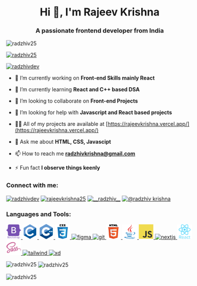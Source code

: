 <h1 align="center">Hi 👋, I'm Rajeev Krishna</h1>
<h3 align="center">A passionate frontend developer from India</h3>

<p align="left"> <img src="https://komarev.com/ghpvc/?username=radzhiv25&label=Profile%20views&color=0e75b6&style=flat" alt="radzhiv25" /> </p>

<p align="left"> <a href="https://github.com/ryo-ma/github-profile-trophy"><img src="https://github-profile-trophy.vercel.app/?username=radzhiv25" alt="radzhiv25" /></a> </p>

<p align="left"> <a href="https://twitter.com/radzhivdev" target="blank"><img src="https://img.shields.io/twitter/follow/radzhivdev?logo=twitter&style=for-the-badge" alt="radzhivdev" /></a> </p>

- 🔭 I’m currently working on **Front-end Skills mainly React**

- 🌱 I’m currently learning **React and C++ based DSA**

- 👯 I’m looking to collaborate on **Front-end Projects**

- 🤝 I’m looking for help with **Javascript and React based projects**

- 👨‍💻 All of my projects are available at [https://rajeevkrishna.vercel.app/](https://rajeevkrishna.vercel.app/)

- 💬 Ask me about **HTML, CSS, Javascipt**

- 📫 How to reach me **radzhivkrishna@gmail.com**

- ⚡ Fun fact **I observe things keenly**

<h3 align="left">Connect with me:</h3>
<p align="left">
<a href="https://twitter.com/radzhivdev" target="blank"><img align="center" src="https://raw.githubusercontent.com/rahuldkjain/github-profile-readme-generator/master/src/images/icons/Social/twitter.svg" alt="radzhivdev" height="30" width="40" /></a>
<a href="https://linkedin.com/in/rajeevkrishna25" target="blank"><img align="center" src="https://raw.githubusercontent.com/rahuldkjain/github-profile-readme-generator/master/src/images/icons/Social/linked-in-alt.svg" alt="rajeevkrishna25" height="30" width="40" /></a>
<a href="https://instagram.com/__radzhiv__" target="blank"><img align="center" src="https://raw.githubusercontent.com/rahuldkjain/github-profile-readme-generator/master/src/images/icons/Social/instagram.svg" alt="__radzhiv__" height="30" width="40" /></a>
<a href="https://medium.com/@radzhiv krishna" target="blank"><img align="center" src="https://raw.githubusercontent.com/rahuldkjain/github-profile-readme-generator/master/src/images/icons/Social/medium.svg" alt="@radzhiv krishna" height="30" width="40" /></a>
</p>

<h3 align="left">Languages and Tools:</h3>
<p align="left"> <a href="https://getbootstrap.com" target="_blank" rel="noreferrer"> <img src="https://raw.githubusercontent.com/devicons/devicon/master/icons/bootstrap/bootstrap-plain-wordmark.svg" alt="bootstrap" width="40" height="40"/> </a> <a href="https://www.cprogramming.com/" target="_blank" rel="noreferrer"> <img src="https://raw.githubusercontent.com/devicons/devicon/master/icons/c/c-original.svg" alt="c" width="40" height="40"/> </a> <a href="https://www.w3schools.com/cpp/" target="_blank" rel="noreferrer"> <img src="https://raw.githubusercontent.com/devicons/devicon/master/icons/cplusplus/cplusplus-original.svg" alt="cplusplus" width="40" height="40"/> </a> <a href="https://www.w3schools.com/css/" target="_blank" rel="noreferrer"> <img src="https://raw.githubusercontent.com/devicons/devicon/master/icons/css3/css3-original-wordmark.svg" alt="css3" width="40" height="40"/> </a> <a href="https://www.figma.com/" target="_blank" rel="noreferrer"> <img src="https://www.vectorlogo.zone/logos/figma/figma-icon.svg" alt="figma" width="40" height="40"/> </a> <a href="https://git-scm.com/" target="_blank" rel="noreferrer"> <img src="https://www.vectorlogo.zone/logos/git-scm/git-scm-icon.svg" alt="git" width="40" height="40"/> </a> <a href="https://www.w3.org/html/" target="_blank" rel="noreferrer"> <img src="https://raw.githubusercontent.com/devicons/devicon/master/icons/html5/html5-original-wordmark.svg" alt="html5" width="40" height="40"/> </a> <a href="https://www.java.com" target="_blank" rel="noreferrer"> <img src="https://raw.githubusercontent.com/devicons/devicon/master/icons/java/java-original.svg" alt="java" width="40" height="40"/> </a> <a href="https://developer.mozilla.org/en-US/docs/Web/JavaScript" target="_blank" rel="noreferrer"> <img src="https://raw.githubusercontent.com/devicons/devicon/master/icons/javascript/javascript-original.svg" alt="javascript" width="40" height="40"/> </a> <a href="https://nextjs.org/" target="_blank" rel="noreferrer"> <img src="https://cdn.worldvectorlogo.com/logos/nextjs-2.svg" alt="nextjs" width="40" height="40"/> </a> <a href="https://reactjs.org/" target="_blank" rel="noreferrer"> <img src="https://raw.githubusercontent.com/devicons/devicon/master/icons/react/react-original-wordmark.svg" alt="react" width="40" height="40"/> </a> <a href="https://sass-lang.com" target="_blank" rel="noreferrer"> <img src="https://raw.githubusercontent.com/devicons/devicon/master/icons/sass/sass-original.svg" alt="sass" width="40" height="40"/> </a> <a href="https://tailwindcss.com/" target="_blank" rel="noreferrer"> <img src="https://www.vectorlogo.zone/logos/tailwindcss/tailwindcss-icon.svg" alt="tailwind" width="40" height="40"/> </a> <a href="https://www.adobe.com/products/xd.html" target="_blank" rel="noreferrer"> <img src="https://cdn.worldvectorlogo.com/logos/adobe-xd.svg" alt="xd" width="40" height="40"/> </a> </p>

<p><img align="left" src="https://github-readme-stats.vercel.app/api/top-langs?username=radzhiv25&show_icons=true&locale=en&layout=compact" alt="radzhiv25" /></p>

<p>&nbsp;<img align="center" src="https://github-readme-stats.vercel.app/api?username=radzhiv25&show_icons=true&locale=en" alt="radzhiv25" /></p>

<p><img align="center" src="https://github-readme-streak-stats.herokuapp.com/?user=radzhiv25&" alt="radzhiv25" /></p>
